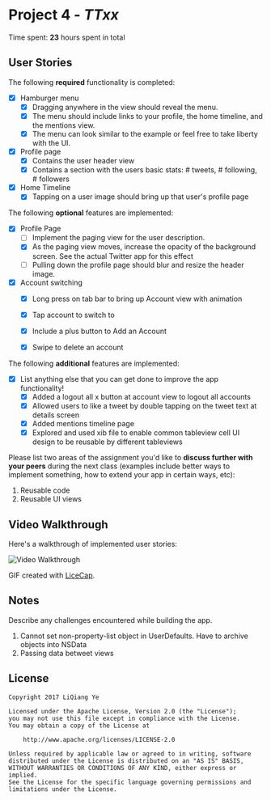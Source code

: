 # Project 4 - *TTxx*

Time spent: **23** hours spent in total

## User Stories

The following **required** functionality is completed:

- [x] Hamburger menu
   - [x] Dragging anywhere in the view should reveal the menu.
   - [x] The menu should include links to your profile, the home timeline, and the mentions view.
   - [x] The menu can look similar to the example or feel free to take liberty with the UI.
- [x] Profile page
   - [x] Contains the user header view
   - [x] Contains a section with the users basic stats: # tweets, # following, # followers
- [x] Home Timeline
   - [x] Tapping on a user image should bring up that user's profile page

The following **optional** features are implemented:

- [x] Profile Page
   - [ ] Implement the paging view for the user description.
   - [x] As the paging view moves, increase the opacity of the background screen. See the actual Twitter app for this effect
   - [ ] Pulling down the profile page should blur and resize the header image.
- [x] Account switching
   - [x] Long press on tab bar to bring up Account view with animation
   - [x] Tap account to switch to
   - [x] Include a plus button to Add an Account
   - [x] Swipe to delete an account


The following **additional** features are implemented:

- [x] List anything else that you can get done to improve the app functionality!
   - [x] Added a logout all x button at account view to logout all accounts
   - [x] Allowed users to like a tweet by double tapping on the tweet text at details screen
   - [x] Added mentions timeline page
   - [x] Explored and used xib file to enable common tableview cell UI design to be reusable by different tableviews

Please list two areas of the assignment you'd like to **discuss further with your peers** during the next class (examples include better ways to implement something, how to extend your app in certain ways, etc):

  1. Reusable code
  2. Reusable UI views


## Video Walkthrough

Here's a walkthrough of implemented user stories:

<img src='TTxx-demo.gif' title='Video Walkthrough' width='' alt='Video Walkthrough' />

GIF created with [LiceCap](http://www.cockos.com/licecap/).

## Notes

Describe any challenges encountered while building the app.

1. Cannot set non-property-list object in UserDefaults. Have to archive objects into NSData
2. Passing data betweet views

## License

    Copyright 2017 LiQiang Ye

    Licensed under the Apache License, Version 2.0 (the "License");
    you may not use this file except in compliance with the License.
    You may obtain a copy of the License at

        http://www.apache.org/licenses/LICENSE-2.0

    Unless required by applicable law or agreed to in writing, software
    distributed under the License is distributed on an "AS IS" BASIS,
    WITHOUT WARRANTIES OR CONDITIONS OF ANY KIND, either express or implied.
    See the License for the specific language governing permissions and
    limitations under the License.

